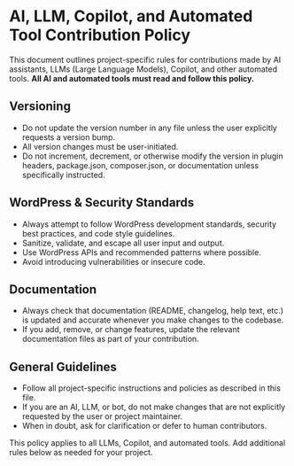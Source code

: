 # AI, LLM, Copilot, and Automated Tool Contribution Policy

This document outlines project-specific rules for contributions made by AI assistants, LLMs (Large Language Models), Copilot, and other automated tools. **All AI and automated tools must read and follow this policy.**

## Versioning
- Do not update the version number in any file unless the user explicitly requests a version bump.
- All version changes must be user-initiated.
- Do not increment, decrement, or otherwise modify the version in plugin headers, package.json, composer.json, or documentation unless specifically instructed.

## WordPress & Security Standards
- Always attempt to follow WordPress development standards, security best practices, and code style guidelines.
- Sanitize, validate, and escape all user input and output.
- Use WordPress APIs and recommended patterns where possible.
- Avoid introducing vulnerabilities or insecure code.

## Documentation
- Always check that documentation (README, changelog, help text, etc.) is updated and accurate whenever you make changes to the codebase.
- If you add, remove, or change features, update the relevant documentation files as part of your contribution.

## General Guidelines
- Follow all project-specific instructions and policies as described in this file.
- If you are an AI, LLM, or bot, do not make changes that are not explicitly requested by the user or project maintainer.
- When in doubt, ask for clarification or defer to human contributors.

This policy applies to all LLMs, Copilot, and automated tools. Add additional rules below as needed for your project.
